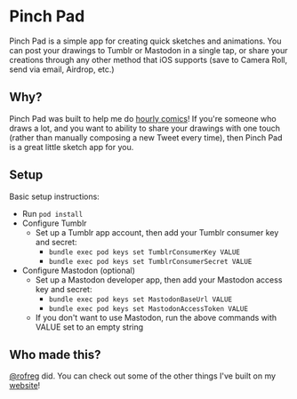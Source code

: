 # Pinch Pad

Pinch Pad is a simple app for creating quick sketches and animations. You can post your drawings to Tumblr or Mastodon in a single tap, or share your creations through any other method that iOS supports (save to Camera Roll, send via email, Airdrop, etc.)

## Why?

Pinch Pad was built to help me do [hourly comics](https://www.pinchpad.com)! If you're someone who draws a lot, and you want to ability to share your drawings with one touch (rather than manually composing a new Tweet every time), then Pinch Pad is a great little sketch app for you.

## Setup

Basic setup instructions:

- Run `pod install`
- Configure Tumblr
  - Set up a Tumblr app account, then add your Tumblr consumer key and secret:
    - `bundle exec pod keys set TumblrConsumerKey VALUE`
    - `bundle exec pod keys set TumblrConsumerSecret VALUE`
- Configure Mastodon (optional)
  - Set up a Mastodon developer app, then add your Mastodon access key and secret:
    - `bundle exec pod keys set MastodonBaseUrl VALUE`
    - `bundle exec pod keys set MastodonAccessToken VALUE`
  - If you don't want to use Mastodon, run the above commands with VALUE set to an empty string

## Who made this?

[@rofreg](https://github.com/rofreg) did. You can check out some of the other things I've built on my [website](https://rofreg.com)!
